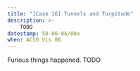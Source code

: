 ```yaml
---
title: "[Case 16] Tunnels and Turpitude"
description: >-
    TODO
datestamp: 50-06-06/00a
when: AC50 Vis 06
---
```


Furious things happened. TODO
